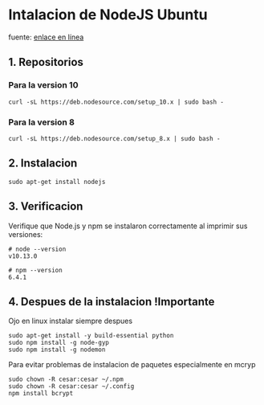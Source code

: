 # Intalacion de NodeJS Ubuntu


fuente: [enlace en línea](https://linuxize.com/post/how-to-install-node-js-on-ubuntu-18.04/)

## 1. Repositorios
### Para  la version 10
``` ssh
curl -sL https://deb.nodesource.com/setup_10.x | sudo bash -
```
### Para  la version 8
``` ssh
curl -sL https://deb.nodesource.com/setup_8.x | sudo bash -
```


## 2. Instalacion
``` ssh
sudo apt-get install nodejs
```

## 3. Verificacion
Verifique que Node.js y npm se instalaron correctamente al imprimir sus versiones:
``` ssh
# node --version
v10.13.0
```

``` ssh
# npm --version
6.4.1
```
## 4. Despues de la instalacion !Importante
Ojo en linux instalar siempre despues

``` ssh
sudo apt-get install -y build-essential python
sudo npm install -g node-gyp
sudo npm install -g nodemon
```


Para evitar problemas de instalacion de paquetes especialmente en mcryp
``` ssh
sudo chown -R cesar:cesar ~/.npm
sudo chown -R cesar:cesar ~/.config
npm install bcrypt
```

